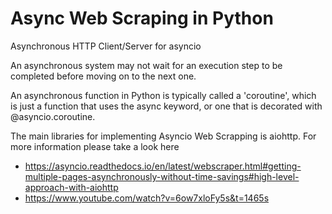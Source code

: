 # Async Web Scraping in Python

Asynchronous HTTP Client/Server for asyncio

An asynchronous system may not wait for an execution step to be completed before moving on to the next one.

An asynchronous function in Python is typically called a 'coroutine', which is just a function that uses the async keyword, or one that is decorated with @asyncio.coroutine.

The main libraries for implementing Asyncio Web Scrapping is aiohttp. 
For more information please take a look here 
- https://asyncio.readthedocs.io/en/latest/webscraper.html#getting-multiple-pages-asynchronously-without-time-savings#high-level-approach-with-aiohttp
- https://www.youtube.com/watch?v=6ow7xloFy5s&t=1465s

